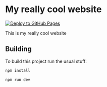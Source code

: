 # My really cool website

[![Deploy to GitHub Pages](https://github.com/JuliusDeBoer/JuliusDeBoer.github.io/actions/workflows/deploy.yml/badge.svg)](https://github.com/JuliusDeBoer/JuliusDeBoer.github.io/actions/workflows/deploy.yml)

This is my really cool website

## Building

To build this project run the usual stuff:

```sh
npm install
```

```sh
npm run dev
```
